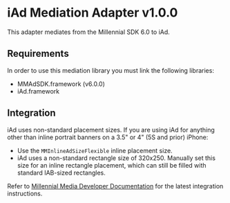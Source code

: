 # iAd Mediation Adapter v1.0.0

This adapter mediates from the Millennial SDK 6.0 to iAd.

## Requirements

In order to use this mediation library you must link the following libraries:
* MMAdSDK.framework (v6.0.0)
* iAd.framework

## Integration

iAd uses non-standard placement sizes. If you are using iAd for anything other than inline portrait banners on a 3.5" or 4" (5S and prior) iPhone:
* Use the `MMInlineAdSizeFlexible` inline placement size.
* iAd uses a non-standard rectangle size of 320x250. Manually set this size for an inline rectangle placement, which can
still be filled with standard IAB-sized rectangles.

Refer to [Millennial Media Developer Documentation](http://docs.millennialmedia.com/) for the latest integration instructions.